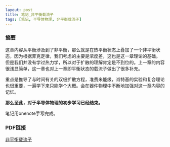 ```yaml
---
layout: post
title: 笔记_非平衡载流子
tags: [笔记, 半导体物理, 非平衡载流子]
---
```


### 摘要

这章内容从平衡涉及到了非平衡，那么就是在热平衡状态上叠加了一个非平衡状态，因为根据菲克定律，我们考虑的主要是浓度差，这也是这一章理论的基础。
但是我们并没有学过热力学，所以对于扩散的理解肯定是不到位的。上一章的内容很浅显简单，这一章也对上一章即平衡状态的载流子做出了很多补充。

重点是推导了与时间有关的双极扩散方程，准费米能级，肖特基的实验和复合理论也很重要，一遍学下来只能学个大概。会在器件物理中不断地加强对这一章内容的记忆。

**那么至此，对于半导体物理的初步学习已经结束。**

笔记用onenote手写完成。

### PDF链接

[非平衡载流子](https://naibaowjk.github.io/documents/笔记_非平衡载流子.pdf)